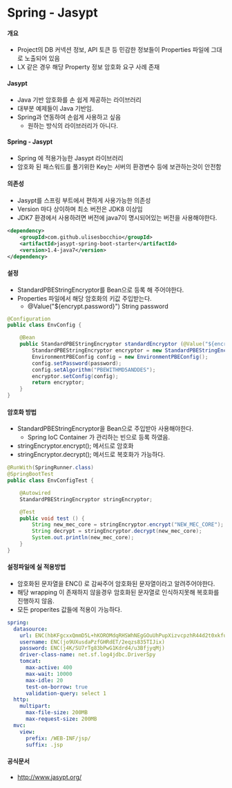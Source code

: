 # Spring - Jasypt
#### 개요
- Project의 DB 커넥션 정보, API 토큰 등 민감한 정보들이 Properties 파일에 그대로 노출되어 있음
- LX 같은 경우 해당 Property 정보 암호화 요구 사례 존재

#### Jasypt
- Java 기반 암호화를 손 쉽게 제공하는 라이브러리
- 대부분 예제들이 Java 기반임.
- Spring과 연동하여 손쉽게 사용하고 싶음
    - 원하는 방식의 라이브러리가 아니다.

#### Spring - Jasypt
- Spring 에 적용가능한 Jasypt 라이브러리
- 암호화 된 패스워드를 풀기위한 Key는 서버의 환경변수 등에 보관하는것이 안전함

#### 의존성
- Jasypt를 스프링 부트에서 편하게 사용가능한 의존성
- Version 마다 상이하며 최소 버전은 JDK8 이상임
- JDK7 환경에서 사용하려면 버전에 java7이 명시되어있는 버전을 사용해야한다.
```xml
<dependency>
    <groupId>com.github.ulisesbocchio</groupId>
    <artifactId>jasypt-spring-boot-starter</artifactId>
    <version>1.4-java7</version>
</dependency>
```

#### 설정
- StandardPBEStringEncryptor를 Bean으로 등록 해 주어야한다.
- Properties 파일에서 해당 암호화의 키값 주입받는다.
    - @Value("${encrypt.password}") String password 
```java
@Configuration
public class EnvConfig {

    @Bean
    public StandardPBEStringEncryptor standardEncryptor (@Value("${encrypt.password}") String password) {
        StandardPBEStringEncryptor encryptor = new StandardPBEStringEncryptor();
        EnvironmentPBEConfig config = new EnvironmentPBEConfig();
        config.setPassword(password);
        config.setAlgorithm("PBEWITHMD5ANDDES");
        encryptor.setConfig(config);
        return encryptor;
    }
}
```

#### 암호화 방법
- StandardPBEStringEncryptor을 Bean으로 주입받아 사용해야한다.
    - Spring IoC Container 가 관리하는 빈으로 등록 하였음.
- stringEncryptor.encrypt(); 메서드로 암호화
- stringEncryptor.decrypt(); 메서드로 복호화가 가능하다.
```java
@RunWith(SpringRunner.class)
@SpringBootTest
public class EnvConfigTest {

    @Autowired
    StandardPBEStringEncryptor stringEncryptor;

    @Test
    public void test () {
        String new_mec_core = stringEncryptor.encrypt("NEW_MEC_CORE");
        String decrypt = stringEncryptor.decrypt(new_mec_core);
        System.out.println(new_mec_core);
    }
}
```

#### 설정파일에 실 적용방법
- 암호화된 문자열을 ENC() 로 감싸주어 암호화된 문자열이라고 알려주어야한다.
- 해당 wrapping 이 존재하지 않을경우 암호화된 문자열로 인식하지못해 복호화를 진행하지 않음.
- 모든 properites 값들에 적용이 가능하다.
```yml
spring:
  datasource:
    url: ENC(hbKFgcxxQmmD5L+hKOROMdqRHSWhNEgGOuUhPupXizvcpzhR44d2t0xkfuqxjvo4n5HnwKZKkLJPxtF6tnG8qYPVIzZU7YiuD/5JYGZiLe15+JUm4aG3BBGf2LktyUYeccmzN1AsBnQMnaGkF2QqMNdAJh8D2wXRLmhKegALb6PfRQawoPMAyI4IeO9tnXCO)
    username: ENC(jo9UXusdaPzfGHRdET/2eqzs835TIJix)
    password: ENC(j4K/SU7rTg83bPwG1Kdrd4/u3BfjyqMj)
    driver-class-name: net.sf.log4jdbc.DriverSpy
    tomcat:
      max-active: 400
      max-wait: 10000
      max-idle: 20
      test-on-borrow: true
      validation-query: select 1
  http:
    multipart:
      max-file-size: 200MB
      max-request-size: 200MB
  mvc:
    view:
      prefix: /WEB-INF/jsp/
      suffix: .jsp
```

#### 공식문서
- http://www.jasypt.org/
